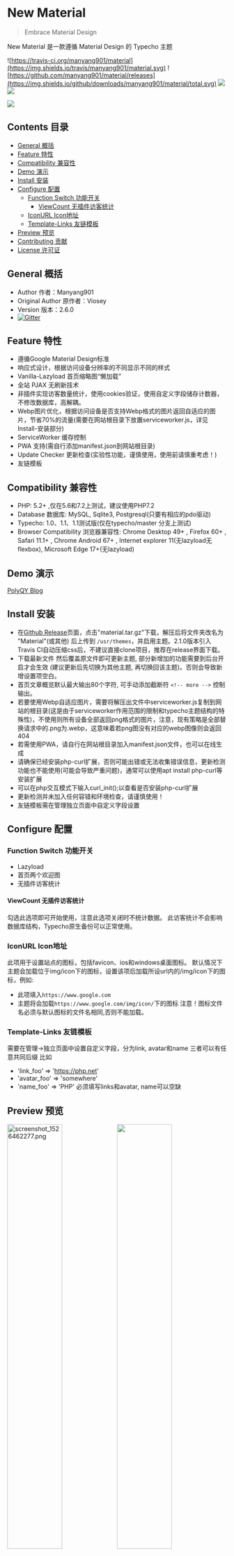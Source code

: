 # New Material 
> Embrace Material Design

New Material 是一款遵循 Material Design 的 Typecho 主题

![https://travis-ci.org/manyang901/material](https://img.shields.io/travis/manyang901/material.svg)
![https://github.com/manyang901/material/releases](https://img.shields.io/github/downloads/manyang901/material/total.svg)
![](https://img.shields.io/github/license/manyang901/material.svg)
![](https://img.shields.io/badge/PR-welcome-blue.svg)


![](https://ww2.sinaimg.cn/large/a15b4afegy1fof5zmd07rj20uk0i20zl.jpg)

## Contents 目录

<!-- MarkdownTOC -->

- [General 概括](#general-概括)
- [Feature 特性](#feature-特性)
- [Compatibility 兼容性](#compatibility-兼容性)
- [Demo 演示](#demo-演示)
- [Install 安装](#install-安装)
- [Configure 配置](#configure-配置)
    - [Function Switch 功能开关](#function-switch-功能开关)
        - [ViewCount 无插件访客统计](#viewcount-无插件访客统计)
    - [IconURL Icon地址](#iconurl-icon地址)
    - [Template-Links 友链模板](#template-links-友链模板)
- [Preview 预览](#preview-预览)
- [Contributing 贡献](#contributing-贡献)
- [License 许可证](#license-许可证)

<!-- /MarkdownTOC -->

## General 概括

- Author 作者：Manyang901
- Original Author 原作者：Viosey
- Version 版本：2.6.0
- [![Gitter](https://img.shields.io/gitter/room/material-theme/typecho.svg?style=flat-square)](https://gitter.im/material-theme/typecho?utm_source=share-link&utm_medium=link&utm_campaign=share-link)

## Feature 特性

- 遵循Google Material Design标准
- 响应式设计，根据访问设备分辨率的不同显示不同的样式
- Vanilla-Lazyload 首页缩略图“懒加载”
- 全站 PJAX 无刷新技术
- 非插件实现访客数量统计，使用cookies验证，使用自定义字段储存计数器，不修改数据库，高解耦。
- Webp图片优化，根据访问设备是否支持Webp格式的图片返回自适应的图片，节省70%的流量(需要在网站根目录下放置serviceworker.js，详见Install-安装部分)
- ServiceWorker 缓存控制
- PWA 支持(需自行添加manifest.json到网站根目录)
- Update Checker 更新检查(实验性功能，谨慎使用，使用前请慎重考虑！)
- 友链模板

## Compatibility 兼容性
- PHP: 5.2+ ,仅在5.6和7.2上测试，建议使用PHP7.2
- Database 数据库: MySQL, Sqlite3, Postgresql(只要有相应的pdo驱动)
- Typecho: 1.0、1.1、1.1测试版(仅在typecho/master 分支上测试)
- Browser Compatibility 浏览器兼容性: Chrome Desktop 49+ , Firefox 60+ , Safari 11.1+ , Chrome Android 67+ , Internet explorer 11(无lazyload无flexbox), Microsoft Edge 17+(无lazyload)

## Demo 演示

[PolyQY Blog](https://kucloud.win)

## Install 安装

- 在[Github Release](https://github.com/manyang901/material/releases)页面，点击"material.tar.gz"下载，解压后将文件夹改名为 "Material"(或其他) 后上传到 `/usr/themes`，并启用主题。2.1.0版本引入Travis CI自动压缩css后，不建议直接clone项目，推荐在release界面下载。
- 下载最新文件 然后覆盖原文件即可更新主题, 部分新增加的功能需要到后台开启才会生效 (建议更新后先切换为其他主题, 再切换回该主题)。否则会导致新增设置项空白。
- 首页文章概览默认最大输出80个字符, 可手动添加截断符 `<!-- more -->` 控制输出。
- 若要使用Webp自适应图片，需要将解压出文件中serviceworker.js复制到网站的根目录(这是由于serviceworker作用范围的限制和typecho主题结构的特殊性)，不使用则所有设备全部返回png格式的图片，注意，现有策略是全部替换请求中的.png为.webp，这意味着若png图没有对应的webp图像则会返回404
- 若需使用PWA，请自行在网站根目录加入manifest.json文件，也可以在线生成
- 请确保已经安装php-curl扩展，否则可能出错或无法收集错误信息，更新检测功能也不能使用(可能会导致严重问题)，通常可以使用apt install php-curl等安装扩展
- 可以在php交互模式下输入curl_init();以查看是否安装php-curl扩展
- 更新检测并未加入任何容错和环境检查，请谨慎使用！
- 友链模板需在管理独立页面中自定义字段设置


## Configure 配置

### Function Switch 功能开关

- Lazyload 
- 首页两个欢迎图
- 无插件访客统计

#### ViewCount 无插件访客统计
勾选此选项即可开始使用，注意此选项关闭时不统计数据。
此访客统计不会影响数据库结构，Typecho原生备份可以正常使用。

### IconURL Icon地址
此项用于设置站点的图标，包括favicon、ios和windows桌面图标。
默认情况下主题会加载位于img/icon下的图标，设置该项后加载所设url内的/img/icon下的图标，例如:
- 此项填入`https://www.google.com`
- 主题将会加载`https://www.google.com/img/icon/`下的图标
注意！图标文件名必须与默认图标的文件名相同,否则不能加载。

### Template-Links 友链模板
需要在管理->独立页面中设置自定义字段，分为link, avatar和name
三者可以有任意共同后缀
比如
- 'link_foo' => 'https://php.net'
- 'avatar_foo' => 'somewhere'
- 'name_foo' => 'PHP'
必须填写links和avatar, name可以空缺

## Preview 预览

<img style="float: left;" width="50%" src="https://i.loli.net/2018/07/14/5b4a0e1e818c5.png" alt="screenshot_1526462277.png" title="screenshot_1526462277.png" /><img style="float: right;" width="50%" src="https://i.loli.net/2018/07/14/5b4a0e1ec030f.png">

![](https://i.loli.net/2018/07/14/5b4a0e1e62b2e.png)

## Contributing 贡献

All kinds of contributions (enhancements, new features, documentation & code improvements, issues & bugs reporting) are welcome.Looking forward to you `Pull Request`

Formatted code is required , code with comments is strongly recommended. Commit Message is required to be formatted as Angular .

欢迎各种形式的贡献，包括但不限于优化，添加功能，文档 & 代码的改进，问题和 bugs 的报告。期待您的 `Pull Request`。

对代码要求格式化，新增代码块要有注释。commit message要求按照Angular.js项目的格式填写。


## License 许可证

Open sourced under the GPL-3.0 license.

根据 GPL-3.0 许可证开源。
